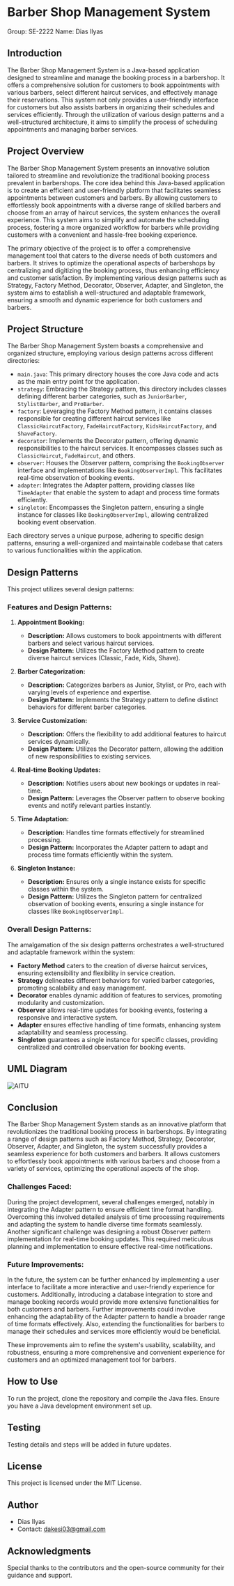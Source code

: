 # Barber Shop Management System

Group: SE-2222
Name: Dias Ilyas

## Introduction

The Barber Shop Management System is a Java-based application designed to streamline and manage the booking process in a barbershop. It offers a comprehensive solution for customers to book appointments with various barbers, select different haircut services, and effectively manage their reservations.
This system not only provides a user-friendly interface for customers but also assists barbers in organizing their schedules and services efficiently. Through the utilization of various design patterns and a well-structured architecture, it aims to simplify the process of scheduling appointments and managing barber services.

## Project Overview
The Barber Shop Management System presents an innovative solution tailored to streamline and revolutionize the traditional booking process prevalent in barbershops. The core idea behind this Java-based application is to create an efficient and user-friendly platform that facilitates seamless appointments between customers and barbers. By allowing customers to effortlessly book appointments with a diverse range of skilled barbers and choose from an array of haircut services, the system enhances the overall experience. This system aims to simplify and automate the scheduling process, fostering a more organized workflow for barbers while providing customers with a convenient and hassle-free booking experience.

The primary objective of the project is to offer a comprehensive management tool that caters to the diverse needs of both customers and barbers. It strives to optimize the operational aspects of barbershops by centralizing and digitizing the booking process, thus enhancing efficiency and customer satisfaction. By implementing various design patterns such as Strategy, Factory Method, Decorator, Observer, Adapter, and Singleton, the system aims to establish a well-structured and adaptable framework, ensuring a smooth and dynamic experience for both customers and barbers.

## Project Structure

The Barber Shop Management System boasts a comprehensive and organized structure, employing various design patterns across different directories:

- `main.java`: This primary directory houses the core Java code and acts as the main entry point for the application.
- `strategy`: Embracing the Strategy pattern, this directory includes classes defining different barber categories, such as `JuniorBarber`, `StylistBarber`, and `ProBarber`.
- `factory`: Leveraging the Factory Method pattern, it contains classes responsible for creating different haircut services like `ClassicHaircutFactory`, `FadeHaircutFactory`, `KidsHaircutFactory`, and `ShaveFactory`.
- `decorator`: Implements the Decorator pattern, offering dynamic responsibilities to the haircut services. It encompasses classes such as `ClassicHaircut`, `FadeHaircut`, and others.
- `observer`: Houses the Observer pattern, comprising the `BookingObserver` interface and implementations like `BookingObserverImpl`. This facilitates real-time observation of booking events.
- `adapter`: Integrates the Adapter pattern, providing classes like `TimeAdapter` that enable the system to adapt and process time formats efficiently.
- `singleton`: Encompasses the Singleton pattern, ensuring a single instance for classes like `BookingObserverImpl`, allowing centralized booking event observation.

Each directory serves a unique purpose, adhering to specific design patterns, ensuring a well-organized and maintainable codebase that caters to various functionalities within the application.


## Design Patterns
This project utilizes several design patterns:

### Features and Design Patterns:

1. **Appointment Booking:**
   - **Description:** Allows customers to book appointments with different barbers and select various haircut services.
   - **Design Pattern:** Utilizes the Factory Method pattern to create diverse haircut services (Classic, Fade, Kids, Shave).

2. **Barber Categorization:**
   - **Description:** Categorizes barbers as Junior, Stylist, or Pro, each with varying levels of experience and expertise.
   - **Design Pattern:** Implements the Strategy pattern to define distinct behaviors for different barber categories.

3. **Service Customization:**
   - **Description:** Offers the flexibility to add additional features to haircut services dynamically.
   - **Design Pattern:** Utilizes the Decorator pattern, allowing the addition of new responsibilities to existing services.

4. **Real-time Booking Updates:**
   - **Description:** Notifies users about new bookings or updates in real-time.
   - **Design Pattern:** Leverages the Observer pattern to observe booking events and notify relevant parties instantly.

5. **Time Adaptation:**
   - **Description:** Handles time formats effectively for streamlined processing.
   - **Design Pattern:** Incorporates the Adapter pattern to adapt and process time formats efficiently within the system.

6. **Singleton Instance:**
   - **Description:** Ensures only a single instance exists for specific classes within the system.
   - **Design Pattern:** Utilizes the Singleton pattern for centralized observation of booking events, ensuring a single instance for classes like `BookingObserverImpl`.

### Overall Design Patterns:

The amalgamation of the six design patterns orchestrates a well-structured and adaptable framework within the system:
- **Factory Method** caters to the creation of diverse haircut services, ensuring extensibility and flexibility in service creation.
- **Strategy** delineates different behaviors for varied barber categories, promoting scalability and easy management.
- **Decorator** enables dynamic addition of features to services, promoting modularity and customization.
- **Observer** allows real-time updates for booking events, fostering a responsive and interactive system.
- **Adapter** ensures effective handling of time formats, enhancing system adaptability and seamless processing.
- **Singleton** guarantees a single instance for specific classes, providing centralized and controlled observation for booking events.

## UML Diagram

![AITU](https://github.com/diaslmb/SDP_Final/assets/55086787/36b3d37f-c3e6-4c0c-805e-37acabe33582)


## Conclusion

The Barber Shop Management System stands as an innovative platform that revolutionizes the traditional booking process in barbershops. By integrating a range of design patterns such as Factory Method, Strategy, Decorator, Observer, Adapter, and Singleton, the system successfully provides a seamless experience for both customers and barbers. It allows customers to effortlessly book appointments with various barbers and choose from a variety of services, optimizing the operational aspects of the shop.

### Challenges Faced:

During the project development, several challenges emerged, notably in integrating the Adapter pattern to ensure efficient time format handling. Overcoming this involved detailed analysis of time processing requirements and adapting the system to handle diverse time formats seamlessly. Another significant challenge was designing a robust Observer pattern implementation for real-time booking updates. This required meticulous planning and implementation to ensure effective real-time notifications.

### Future Improvements:

In the future, the system can be further enhanced by implementing a user interface to facilitate a more interactive and user-friendly experience for customers. Additionally, introducing a database integration to store and manage booking records would provide more extensive functionalities for both customers and barbers. Further improvements could involve enhancing the adaptability of the Adapter pattern to handle a broader range of time formats effectively. Also, extending the functionalities for barbers to manage their schedules and services more efficiently would be beneficial.

These improvements aim to refine the system's usability, scalability, and robustness, ensuring a more comprehensive and convenient experience for customers and an optimized management tool for barbers.

## How to Use
To run the project, clone the repository and compile the Java files. Ensure you have a Java development environment set up.

## Testing
Testing details and steps will be added in future updates.

## License
This project is licensed under the MIT License.

## Author
- Dias Ilyas
- Contact: dakesi03@gmail.com

## Acknowledgments
Special thanks to the contributors and the open-source community for their guidance and support.
